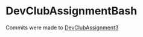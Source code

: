 # DevClubAssignmentBash
Commits were made to [DevClubAssignment3](https://github.com/Dhull442/DevClubAssignment3)
